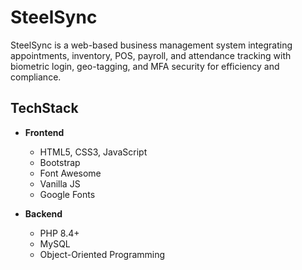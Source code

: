 # SteelSync
SteelSync is a web-based business management system integrating appointments, inventory, POS, payroll, and attendance tracking with biometric login, geo-tagging, and MFA security for efficiency and compliance.

## TechStack

- **Frontend**
  - HTML5, CSS3, JavaScript
  - Bootstrap
  - Font Awesome
  - Vanilla JS
  - Google Fonts

- **Backend**
  - PHP 8.4+
  - MySQL
  - Object-Oriented Programming

